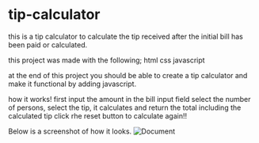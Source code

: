 # tip-calculator

this is a tip calculator to calculate the tip received after the initial bill has been paid or calculated.

this project was made with the following;
html
css
javascript

at the end of this project you should be able to create a tip calculator and make it functional by adding javascript.
 
 how it works!
 first input the amount in the bill input field 
select the number of persons,
select the tip, it calculates and return the total including the calculated tip
click rhe reset button to calculate again!!



 
 
Below is a screenshot of how it looks.
![Document](https://user-images.githubusercontent.com/94992531/192059007-2f02e4a8-e1a4-42cb-8268-b6a63c5a674b.png)

